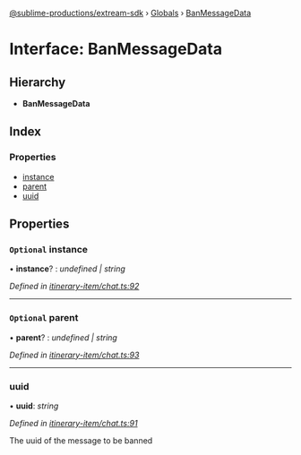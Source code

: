 [@sublime-productions/extream-sdk](../README.md) › [Globals](../globals.md) › [BanMessageData](banmessagedata.md)

# Interface: BanMessageData

## Hierarchy

* **BanMessageData**

## Index

### Properties

* [instance](banmessagedata.md#optional-instance)
* [parent](banmessagedata.md#optional-parent)
* [uuid](banmessagedata.md#uuid)

## Properties

### `Optional` instance

• **instance**? : *undefined | string*

*Defined in [itinerary-item/chat.ts:92](https://github.com/Extream-SaaS/ex-sdk/blob/540d571/src/itinerary-item/chat.ts#L92)*

___

### `Optional` parent

• **parent**? : *undefined | string*

*Defined in [itinerary-item/chat.ts:93](https://github.com/Extream-SaaS/ex-sdk/blob/540d571/src/itinerary-item/chat.ts#L93)*

___

###  uuid

• **uuid**: *string*

*Defined in [itinerary-item/chat.ts:91](https://github.com/Extream-SaaS/ex-sdk/blob/540d571/src/itinerary-item/chat.ts#L91)*

The uuid of the message to be banned
